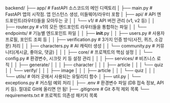 backend/
├── app/                      # FastAPI 소스코드의 메인 디렉토리
│   ├── main.py               # FastAPI 앱의 시작점. 앱 인스턴스 생성, 미들웨어/라우터 포함
│   ├── api/                  # API 엔드포인트(라우터)들을 모아두는 곳
│   │   └── v1/               # API 버전 관리 (v1, v2 등)
│   │       ├── router.py     # v1의 모든 엔드포인트 라우터들을 통합하는 파일
│   │       └── endpoints/    # 기능별 엔드포인트 파일
│   │           ├── __init__.py
│   │           ├── users.py      # 사용자 프로필, 포인트 조회 등
│   │           ├── verification.py # 3가지 인증 방식(사진, 퀴즈, 소감문) 처리
│   │           ├── characters.py # AI 캐릭터 생성
│   │           └── community.py  # 커뮤니티(게시글, 좋아요, 댓글)
│   │
│   ├── core/                 # 프로젝트의 핵심 설정
│   │   └── config.py         # 환경변수, 시크릿 키 등 설정 관리
│   │
│   ├── services/             # 비즈니스 로직
│   │   ├── generate/
│   │   │   ├── character
│   │   │   ├── article
│   │   │   └── quiz
│   │   └── verify/
│   │   │   ├── image
│   │   │   ├── article
│   │   │   └── quiz
│   │
│   └── utils/                # 여러 곳에서 사용되는 유틸리티 함수
│       ├── util.py
│       └── exceptions.py     # 커스텀 예외 처리
│
├── .env                      # 환경변수 파일 (DB 접속 정보, API 키 등). 절대로 Git에 올리면 안 됨!
├── .gitignore                # Git 추적 제외 목록
└── requirements.txt          # 프로젝트 의존성 패키지 목록
